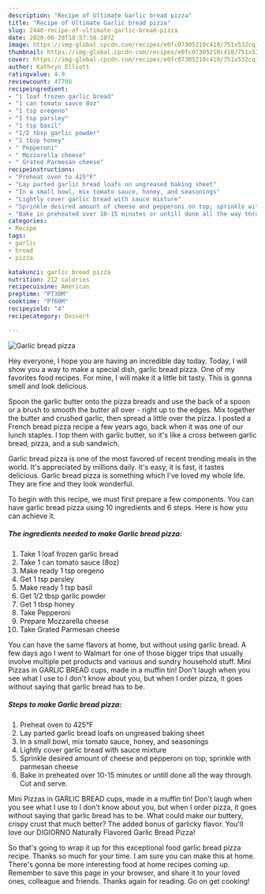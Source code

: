 ```yaml
---
description: "Recipe of Ultimate Garlic bread pizza"
title: "Recipe of Ultimate Garlic bread pizza"
slug: 2448-recipe-of-ultimate-garlic-bread-pizza
date: 2020-06-20T18:57:58.107Z
image: https://img-global.cpcdn.com/recipes/e0fc07305210c410/751x532cq70/garlic-bread-pizza-recipe-main-photo.jpg
thumbnail: https://img-global.cpcdn.com/recipes/e0fc07305210c410/751x532cq70/garlic-bread-pizza-recipe-main-photo.jpg
cover: https://img-global.cpcdn.com/recipes/e0fc07305210c410/751x532cq70/garlic-bread-pizza-recipe-main-photo.jpg
author: Kathryn Elliott
ratingvalue: 4.9
reviewcount: 47708
recipeingredient:
- "1 loaf frozen garlic bread"
- "1 can tomato sauce 8oz"
- "1 tsp oregeno"
- "1 tsp parsley"
- "1 tsp basil"
- "1/2 tbsp garlic powder"
- "1 tbsp honey"
- " Pepperoni"
- " Mozzarella cheese"
- " Grated Parmesan cheese"
recipeinstructions:
- "Preheat oven to 425°F"
- "Lay parted garlic bread loafs on ungreased baking sheet"
- "In a small bowl, mix tomato sauce, honey, and seasonings"
- "Lightly cover garlic bread with sauce mixture"
- "Sprinkle desired amount of cheese and pepperoni on top; sprinkle with parmesan cheese"
- "Bake in preheated over 10-15 minutes or untill done all the way through. Cut and serve."
categories:
- Recipe
tags:
- garlic
- bread
- pizza

katakunci: garlic bread pizza 
nutrition: 212 calories
recipecuisine: American
preptime: "PT30M"
cooktime: "PT60M"
recipeyield: "4"
recipecategory: Dessert

---
```



![Garlic bread pizza](https://img-global.cpcdn.com/recipes/e0fc07305210c410/751x532cq70/garlic-bread-pizza-recipe-main-photo.jpg)

Hey everyone, I hope you are having an incredible day today. Today, I will show you a way to make a special dish, garlic bread pizza. One of my favorites food recipes. For mine, I will make it a little bit tasty. This is gonna smell and look delicious.

Spoon the garlic butter onto the pizza breads and use the back of a spoon or a brush to smooth the butter all over - right up to the edges. Mix together the butter and crushed garlic, then spread a little over the pizza. I posted a French bread pizza recipe a few years ago, back when it was one of our lunch staples. I top them with garlic butter, so it&#39;s like a cross between garlic bread, pizza, and a sub sandwich.

Garlic bread pizza is one of the most favored of recent trending meals in the world. It's appreciated by millions daily. It's easy, it is fast, it tastes delicious. Garlic bread pizza is something which I've loved my whole life. They are fine and they look wonderful.


To begin with this recipe, we must first prepare a few components. You can have garlic bread pizza using 10 ingredients and 6 steps. Here is how you can achieve it.

<!--inarticleads1-->

##### The ingredients needed to make Garlic bread pizza:

1. Take 1 loaf frozen garlic bread
1. Take 1 can tomato sauce (8oz)
1. Make ready 1 tsp oregeno
1. Get 1 tsp parsley
1. Make ready 1 tsp basil
1. Get 1/2 tbsp garlic powder
1. Get 1 tbsp honey
1. Take  Pepperoni
1. Prepare  Mozzarella cheese
1. Take  Grated Parmesan cheese


You can have the same flavors at home, but without using garlic bread. A few days ago I went to Walmart for one of those bigger trips that usually involve multiple pet products and various and sundry household stuff. Mini Pizzas in GARLIC BREAD cups, made in a muffin tin! Don&#39;t laugh when you see what I use to I don&#39;t know about you, but when I order pizza, it goes without saying that garlic bread has to be. 

<!--inarticleads2-->

##### Steps to make Garlic bread pizza:

1. Preheat oven to 425°F
1. Lay parted garlic bread loafs on ungreased baking sheet
1. In a small bowl, mix tomato sauce, honey, and seasonings
1. Lightly cover garlic bread with sauce mixture
1. Sprinkle desired amount of cheese and pepperoni on top; sprinkle with parmesan cheese
1. Bake in preheated over 10-15 minutes or untill done all the way through. Cut and serve.


Mini Pizzas in GARLIC BREAD cups, made in a muffin tin! Don&#39;t laugh when you see what I use to I don&#39;t know about you, but when I order pizza, it goes without saying that garlic bread has to be. What could make our buttery, crispy crust that much better? The added bonus of garlicky flavor. You&#39;ll love our DIGIORNO Naturally Flavored Garlic Bread Pizza! 

So that's going to wrap it up for this exceptional food garlic bread pizza recipe. Thanks so much for your time. I am sure you can make this at home. There's gonna be more interesting food at home recipes coming up. Remember to save this page in your browser, and share it to your loved ones, colleague and friends. Thanks again for reading. Go on get cooking!
